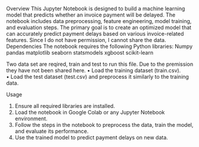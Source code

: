 Overview
This Jupyter Notebook is designed to build a machine learning model that predicts whether an invoice payment will be delayed. The notebook includes data preprocessing, feature engineering, model training, and evaluation steps. The primary goal is to create an optimized model that can accurately predict payment delays based on various invoice-related features.
Since I do not have permission, I cannot share the data.
Dependencies
The notebook requires the following Python libraries:
Numpy pandas matplotlib seaborn statsmodels xgboost scikit-learn

Two data set are reqired, train and test to run this file. Due to the premission they have not been shared here.
•	Load the training dataset (train.csv).  
•	Load the test dataset (test.csv) and preprocess it similarly to the training data.



Usage
1.	Ensure all required libraries are installed.
2.	Load the notebook in Google Colab or any Jupyter Notebook environment.
3.	Follow the steps in the notebook to preprocess the data, train the model, and evaluate its performance.
4.	Use the trained model to predict payment delays on new data.



